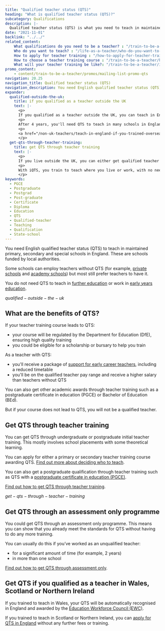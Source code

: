 ```yaml
---
title: "Qualified teacher status (QTS)"
heading: "What is qualified teacher status (QTS)?"
subcategory: Qualifications
description: |-
  Qualified teacher status (QTS) is what you need to teach in maintained primary, secondary and special schools in England. Find out how to get QTS.
date: "2021-11-01"
backlink: "../../"
related_content:
    What qualifications do you need to be a teacher? : "/train-to-be-a-teacher/qualifications-you-need-to-teach"
    Who do you want to teach? : "/life-as-a-teacher/who-do-you-want-to-teach"
    How to apply for teacher training : "/how-to-apply-for-teacher-training"
    How to choose a teacher training course : "/train-to-be-a-teacher/how-to-choose-your-teacher-training-course"
    What will your teacher training be like?: "/train-to-be-a-teacher/initial-teacher-training"
promo_content:
    - content/train-to-be-a-teacher/promos/mailing-list-promo-qts
navigation: 20.25
navigation_title: Qualified teacher status (QTS)
navigation_description: You need English qualified teacher status (QTS) to teach in maintained schools in England. Find out how to get QTS through teacher training.
expander:
  qualified-outside-the-uk:
    title: if you qualified as a teacher outside the UK
    text: |-
      <p>
      If you qualified as a teacher outside the UK, you can teach in England for up to 4 years without QTS. However, having QTS may improve your chances of getting a teaching job in England.</p>
      <p>
      After 4 years, you'll need QTS to teach in many schools in England.</p>
      <p>
      <a href="/non-uk-teachers/teach-in-england-if-you-trained-overseas">Find out how to teach in England if you trained outside the UK</a>.
      </p>    
  get-qts-through-teacher-training:
    title: get QTS through teacher training
    text: |-
      <p>
      If you live outside the UK, you can either get qualified teacher status (QTS) or <a href="/non-uk-teachers/international-qualified-teacher-status">international qualified teacher status (iQTS)</a>.</p>
      <p>
      With iQTS, you train to teach where you live or work, with no need to visit the UK. If you get iQTS, you automatically get QTS.
      </p>
keywords:
  - PGCE
  - Postgraduate
  - Postgrad
  - Post-graduate
  - Certificate
  - Diploma
  - Education
  - QTS
  - Qualified-teacher
  - Teaching
  - Qualification
  - State-school
---
```


You need English qualified teacher status (QTS) to teach in maintained primary, secondary and special schools in England. These are schools funded by local authorities.

Some schools can employ teachers without QTS (for example, [private schools](https://www.gov.uk/types-of-school/private-schools) and [academy schools](https://www.gov.uk/types-of-school/academies)) but most still prefer teachers to have it.

You do not need QTS to teach in [further education](/life-as-a-teacher/become-a-further-education-teacher) or work in [early years education](/life-as-a-teacher/become-an-early-years-teacher).

$qualified-outside-the-uk$

## What are the benefits of QTS? 

If your teacher training course leads to QTS: 

* your course will be regulated by the Department for Education (DfE), ensuring high quality training 
* you could be eligible for a scholarship or bursary to help you train

As a teacher with QTS: 

* you'll receive a package of [support for early career teachers](/support-for-early-career-teachers), including a reduced timetable 
* you'll be on the qualified teacher pay range and receive a higher salary than teachers without QTS

You can also get other academic awards through teacher training such as a postgraduate certificate in education (PGCE) or Bachelor of Education (BEd).

But if your course does not lead to QTS, you will not be a qualified teacher.

## Get QTS through teacher training

You can get QTS through undergraduate or postgraduate initial teacher training. This mostly involves school placements with some theoretical learning.

You can apply for either a primary or secondary teacher training course awarding QTS. [Find out more about deciding who to teach](/life-as-a-teacher/who-do-you-want-to-teach).

You can also get a postgraduate qualification through teacher training such as QTS with a [postgraduate certificate in education (PGCE)](/train-to-be-a-teacher/what-is-a-pgce).

[Find out how to get QTS through teacher training](/train-to-be-a-teacher).

$get-qts-through-teacher-training$

## Get QTS through an assessment only programme

You could get QTS through an assessment only programme. This means you can show that you already meet the standards for QTS without having to do any more training.

You can usually do this if you’ve worked as an unqualified teacher:

* for a significant amount of time (for example, 2 years)
* in more than one school

[Find out how to get QTS through assessment only](/train-to-be-a-teacher/assessment-only-route-to-qts ).

## Get QTS if you qualified as a teacher in Wales, Scotland or Northern Ireland

If you trained to teach in Wales, your QTS will be automatically recognised in England and awarded by the [Education Workforce Council (EWC)](https://www.ewc.wales/site/index.php/en/).

If you trained to teach in Scotland or Northern Ireland, you can [apply for QTS in England](https://apply-for-qts-in-england.education.gov.uk/eligibility/start) without any further fees or training.
